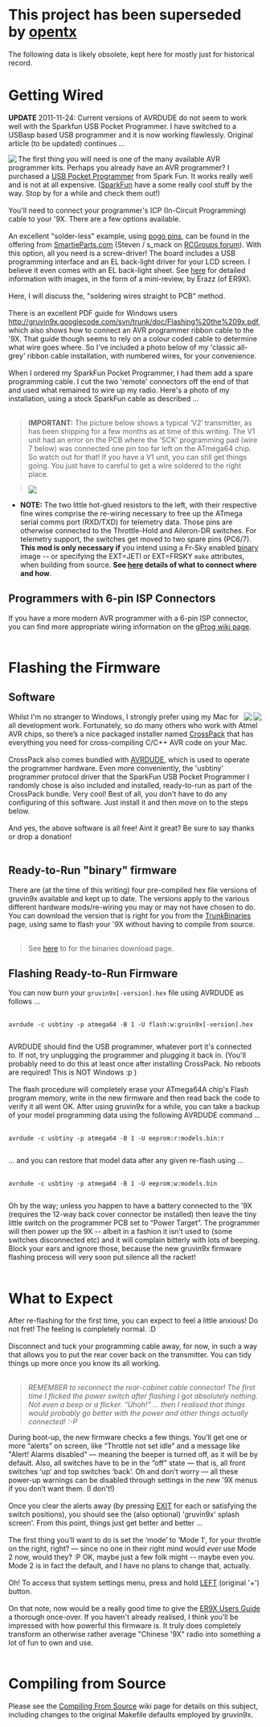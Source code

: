 # This project has been superseded by [opentx](http://opentx.googlecode.com/) #

The following data is likely obsolete, kept here for mostly just for historical record.

# Getting Wired #

**UPDATE** 2011-11-24: Current versions of AVRDUDE do not seem to work well with the Sparkfun USB Pocket Programmer. I have switched to a USBasp based USB programmer and it is now working flawlessly. Original article (to be updated) continues ...


<img src='http://gruvin9x.googlecode.com/svn/wiki/FlashGuide.attach/usbpktprog.jpg' align='left'>The first thing you will need is one of the many available AVR programmer kits. Perhaps you already have an AVR programmer? I purchased a <a href='http://www.sparkfun.com/commerce/product_info.php?products_id=9825'>USB Pocket Programmer</a> from Spark Fun. It works really well and is not at all expensive. (<a href='http://sparkfun.com'>SparkFun</a> have a some really cool stuff by the way. Stop by for a while and check them out!)<br>
<br>
You'll need to connect your programmer's ICP (In-Circuit Programming) cable to your '9X. There are a few options available.<br>
<br>
An excellent "solder-less" example, using <a href='http://www.sparkfun.com/commerce/product_info.php?products_id=8870'>pogo pins</a>, can be found in the offering from <a href='http://SmartieParts.com'>SmartieParts.com</a> (Steven / s_mack on <a href='http://www.rcgroups.com/forums/'>RCGroups forum</a>). With this option, all you need is a screw-driver! The board includes a USB programming interface and an EL back-light driver for your LCD screen. I believe it even comes with an EL back-light sheet. See <a href='http://www.rcgroups.com/forums/showthread.php?t=1338412#post16549680'>here</a> for detailed information with images, in the form of a mini-review, by Erazz (of ER9X).<br>
<br>
Here, I will discuss the, "soldering wires straight to PCB" method.<br>
<br>
There is an excellent PDF guide for Windows users <a href='http://gruvin9x.googlecode.com/svn/trunk/doc/Flashing%20the%209x.pdf'>http://gruvin9x.googlecode.com/svn/trunk/doc/Flashing%20the%209x.pdf</a>, which also shows how to connect an AVR programmer ribbon cable to the '9X. That guide though seems to rely on a colour coded cable to determine what wire goes where. So I've included a photo below of my 'classic all-grey' ribbon cable installation, with numbered wires, for your convenience.<br>
<br>
When I ordered my SparkFun Pocket Programmer, I had them add a spare programming cable. I cut the two 'remote' connectors off the end of that and used what remained to wire up my radio. Here's a photo of my installation, using a stock SparkFun cable as described ...<br>
<br>
<blockquote><b>IMPORTANT:</b> The picture below shows a typical ‘V2′ transmitter, as has been shipping for a few months as at time of this writing. The V1 unit  had an error on the PCB where the ‘SCK’ programming pad (wire 7 below) was connected one pin too far left on the ATmega64 chip. So watch out for that! If you have a V1 unit, you can still get things going. You just have to careful to get a wire soldered to the right place.</blockquote>

<blockquote><img src='http://gruvin9x.googlecode.com/svn/wiki/FlashGuide.attach/progwiring.jpg' /></blockquote>

<ul><li><b>NOTE:</b> The two little hot-glued resistors to the left, with their respective fine wires comprise the re-wiring necessary to free up the ATmega serial comms port (RXD/TXD) for telemetry data. Those pins are otherwise connected to the Throttle-Hold and Aileron-DR switches. For telemetry support, the switches get moved to two spare pins (PC6/7). <b>This mod is only necessary if</b> you intend using a Fr-Sky enabled <a href='TrunkBinaries.md'>binary</a> image -- or specifying the EXT=JETI or EXT=FRSKY <code>make</code> attributes, when building from source. <b>See <a href='FrskyInterfacing.md'>here</a> details of what to connect where and how</b>.</li></ul>

<h2>Programmers with 6-pin ISP Connectors</h2>

If you have a more modern AVR programmer with a 6-pin ISP connector, you can find more appropriate wiring information on the <a href='GProg.md'>gProg wiki page</a>.<br>
<br>
<h1>Flashing the Firmware</h1>

<h2>Software</h2>
<img src='http://gruvin9x.googlecode.com/svn/wiki/FlashGuide.attach/avrdude.jpg' align='right'><img src='http://gruvin9x.googlecode.com/svn/wiki/FlashGuide.attach/crosspack.jpg' align='right'>Whilst I'm no stranger to Windows, I strongly prefer using my Mac for all development work. Fortunately, so do many others who work with Atmel AVR chips, so there’s a nice packaged installer named <a href='http://www.obdev.at/products/crosspack/'>CrossPack</a> that has everything you need for cross-compiling C/C++ AVR code on your Mac.<br>
<br>
CrossPack also comes bundled with <a href='http://savannah.nongnu.org/projects/avrdude/'>AVRDUDE</a>, which is used to operate the programmer hardware. Even more conveniently, the 'usbtiny' programmer protocol driver that the SparkFun USB Pocket Programmer I randomly chose is also included and installed, ready-to-run as part of the CrossPack bundle. Very cool! Best of all, you don't have to do any configuring of this software. Just install it and then move on to the steps below.<br>
<br>
And yes, the above software is all free! Aint it great? Be sure to say thanks or drop a donation!<br>
<br>
<h2>Ready-to-Run "binary" firmware</h2>

There are (at the time of this writing) four pre-compiled hex file versions of gruvin9x available and kept up to date. The versions apply to the various different hardware mods/re-wiring you may or may not have chosen to do. You can download the version that is right for you from the <a href='TrunkBinaries.md'>TrunkBinaries</a> page, using same to flash your '9X without having to compile from source.<br>
<br>
<blockquote>See <a href='TrunkBinaries.md'>here</a> to for the binaries download page.</blockquote>

<h2>Flashing Ready-to-Run Firmware</h2>
You can now burn your <code>gruvin9x[-version].hex</code> file using AVRDUDE as follows ...<br>
<br>
<pre><code>avrdude -c usbtiny -p atmega64 -B 1 -U flash:w:gruin9x[-version].hex<br>
</code></pre>

AVRDUDE should find the USB programmer, whatever port it's connected to. If not, try unplugging the programmer and plugging it back in. (You'll probably need to do this at least once after installing CrossPack. No reboots are required! This is NOT Windows :p )<br>
<br>
The flash procedure will completely erase your ATmega64A chip's Flash program memory, write in the new firmware and then read back the code to verify it all went OK. After using gruvin9x for a while, you can take a backup of your model programming data using the following AVRDUDE command ...<br>
<br>
<pre><code>avrdude -c usbtiny -p atmega64 -B 1 -U eeprom:r:models.bin:r<br>
</code></pre>

... and you can restore that model data after any given re-flash using ...<br>
<br>
<pre><code>avrdude -c usbtiny -p atmega64 -B 1 -U eeprom:w:models.bin<br>
</code></pre>

Oh by the way; unless you happen to have a battery connected to the '9X (requires the 12-way back cover connector be installed) then leave the tiny little switch on the programmer PCB set to “Power Target”. The programmer will then power up the 9X -- albeit in a fashion it isn’t used to (some switches disconnected etc) and it will complain bitterly with lots of beeping. Block your ears and ignore those, because the new gruvin9x firmware flashing process will very soon put silence all the racket!<br>
<br>
<h1>What to Expect</h1>

After re-flashing for the first time, you can expect to feel a little anxious! Do not fret! The feeling is completely normal. :D<br>
<br>
Disconnect and tuck your programming cable away, for now, in such a way that allows you to put the rear cover back on the transmitter. You can tidy things up more once you know its all working.<br>
<br>
<blockquote><i>REMEMBER to reconnect the rear-cabinet cable connector! The first time I flicked the power switch after flashing I got absolutely nothing. Not even a beep or a flicker. “Uhoh!” ... then I realised that things would probably go better with the power and other things actually connected! :-P</i></blockquote>

During boot-up, the new firmware checks a few things. You’ll get one or more “alerts” on screen, like “Throttle not set idle” and a message like "Alert! Alarms disabled" — meaning the beeper is turned off, as it will be by default. Also, all switches have to be in the “off” state — that is, all front switches ‘up’ and top switches ‘back’. Oh and don’t worry — all these power-up warnings can be disabled through settings in the new '9X menus if you don’t want them. (I don't!)<br>
<br>
Once you clear the alerts away (by pressing <a href='EXIT.md'>EXIT</a> for each or satisfying the switch positions), you should see the (also optional) 'gruvin9x' splash screen'. From this point, things just get better and better ...<br>
<br>
The first thing you’ll want to do is set the ‘mode’ to ‘Mode 1′, for your throttle on the right, right? — since no one in their right mind would <i>ever</i> use Mode 2 now, would they? :P OK, maybe just a few folk might -- maybe even you. Mode 2 is in fact the default, and I have no plans to change that, actually.<br>
<br>
Oh! To access that system settings menu, press and hold <a href='LEFT.md'>LEFT</a> (original '+') button.<br>
<br>
On that note, now would be a really good time to give the <a href='http://gruvin9x.googlecode.com/svn/trunk/doc/ER9x%20Users%20Guide.pdf'>ER9X Users Guide</a> a thorough once-over. If you haven't already realised, I think you'll be impressed with how powerful this firmware is. It truly does completely transform an otherwise rather average "Chinese '9X" radio into something a lot of fun to own and use.<br>
<br>
<h1>Compiling from Source</h1>

Please see the <a href='CompilingFromSource.md'>Compiling From Source</a> wiki page for details on this subject, including changes to the original Makefile defaults employed by gruvin9x.